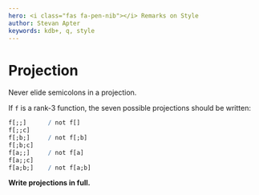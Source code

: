 ```yaml
---
hero: <i class="fas fa-pen-nib"></i> Remarks on Style
author: Stevan Apter
keywords: kdb+, q, style
---
```


# Projection


Never elide semicolons in a projection.

If `f` is a rank-3 function, the seven possible projections should be written:

```q
f[;;]      / not f[]
f[;;c]
f[;b;]     / not f[;b]
f[;b;c]
f[a;;]     / not f[a]
f[a;;c]
f[a;b;]    / not f[a;b]
```


**Write projections in full.**

